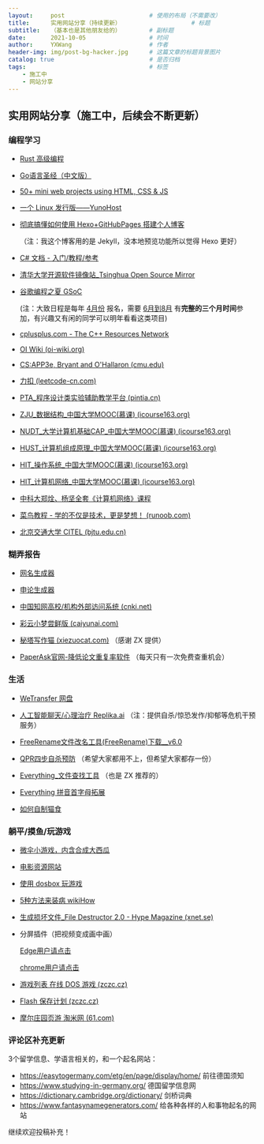 ```yaml
---
layout:     post   				        # 使用的布局（不需要改）
title:      实用网站分享（持续更新） 					# 标题 
subtitle:   （基本也是其他朋友给的）		# 副标题
date:       2021-10-05 				    # 时间
author:     YXWang 					    # 作者
header-img: img/post-bg-hacker.jpg	 	# 这篇文章的标题背景图片
catalog: true 						    # 是否归档
tags:								    # 标签
    - 施工中
    - 网站分享
---
```


## 实用网站分享（施工中，后续会不断更新）



### 编程学习

- [Rust 高级编程](https://learnku.com/docs/nomicon/2018/)

- [Go语言圣经（中文版）](https://books.studygolang.com/gopl-zh/)

- [50+ mini web projects using HTML, CSS & JS](https://github.com/bradtraversy/50projects50days)

- [一个 Linux 发行版——YunoHost](https://yunohost.org/en/apps?q=%2Fapps)

- [彻底搞懂如何使用 Hexo\+GitHubPages 搭建个人博客](https://juejin.cn/post/6844904131266609165)

  （注：我这个博客用的是 Jekyll，没本地预览功能所以觉得 Hexo 更好）

- [C# 文档 - 入门/教程/参考](https://docs.microsoft.com/zh-cn/dotnet/csharp/)

- [清华大学开源软件镜像站\_Tsinghua Open Source Mirror](https://mirrors.tuna.tsinghua.edu.cn/) 

- [谷歌编程之夏 GSoC](https://summerofcode.withgoogle.com/) 

  (注：大致日程是每年 <u>4月份</u> 报名，需要 <u>6月到8月</u> 有**完整的三个月时间**参加，有兴趣又有闲的同学可以明年看看这类项目)

- [cplusplus.com - The C++ Resources Network](http://www.cplusplus.com/)

- [OI Wiki (oi-wiki.org)](https://oi-wiki.org/)

- [CS:APP3e, Bryant and O'Hallaron (cmu.edu)](http://csapp.cs.cmu.edu/3e/home.html)

- [力扣 (leetcode-cn.com)](https://leetcode-cn.com/)

- [PTA\_程序设计类实验辅助教学平台 (pintia.cn)](https://pintia.cn/)

- [ZJU\_数据结构\_中国大学MOOC(慕课) (icourse163.org)](https://www.icourse163.org/learn/ZJU-93001#/learn/announce)

- [NUDT\_大学计算机基础CAP\_中国大学MOOC(慕课) (icourse163.org)](https://www.icourse163.org/course/NUDT-1001614002) 

- [HUST\_计算机组成原理\_中国大学MOOC(慕课) (icourse163.org)](https://www.icourse163.org/course/HUST-1003159001)

- [HIT\_操作系统\_中国大学MOOC(慕课) (icourse163.org)](https://www.icourse163.org/course/HIT-1002531008) 

- [HIT\_计算机网络\_中国大学MOOC(慕课) (icourse163.org)](https://www.icourse163.org/course/HIT-154005)

- [中科大郑烇、杨坚全套《计算机网络》课程](https://www.bilibili.com/video/BV1JV411t7ow)

- [菜鸟教程 - 学的不仅是技术，更是梦想！ (runoob.com)](https://www.runoob.com/)

- [北京交通大学 CITEL (bjtu.edu.cn)](https://citel.bjtu.edu.cn/)

  

### 糊弄报告

- [网名生成器](https://www.qmsjmfb.com/)

- [申论生成器](https://sojo.im/slscq/)

- [中国知网高校/机构外部访问系统 (cnki.net)](https://fsso.cnki.net/)

- [彩云小梦尝鲜版 (caiyunai.com)](http://if.caiyunai.com/dream/#/)

- [秘塔写作猫 (xiezuocat.com)](https://xiezuocat.com/#/) （感谢 ZX 提供）

- [PaperAsk官网-降低论文重复率软件](https://www.paperask.com/) （每天只有一次免费查重机会）

  

### 生活

- [WeTransfer 网盘](https://wetransfer.com/) 

- [人工智能聊天/心理治疗 Replika.ai](https://replika.ai/) （注：提供自杀/惊恐发作/抑郁等危机干预服务）

- [FreeRename文件改名工具(FreeRename)下载\__v6.0](http://www.opdown.com/soft/72709.html#download) 

- [QPR四步自杀预防](https://weibo.com/ttarticle/x/m/show/id/2309404285239156452369?_wb_client_=1) （希望大家都用不上，但希望大家都存一份）

- [Everything\_文件查找工具](https://voidtools.com/zh-cn/) （也是 ZX 推荐的）

- [Everything 拼音首字母拓展](https://github.com/Chaoses-Ib/IbEverythingExt)

- [如何自制猫食](https://zh.wikihow.com/养猫)

  

### 躺平/摸鱼/玩游戏

- [微伞小游戏，内含合成大西瓜](http://www.wesane.com/)

- [电影资源网站](https://www.mypianku.net/) 

- [使用 dosbox 玩游戏](https://github.com/dosasm/masm-tasm/wiki/playgame)

- [5种方法来装病 wikiHow](https://zh.wikihow.com/装病) 

- [生成损坏文件\_File Destructor 2.0 - Hype Magazine (xnet.se)](http://www.xnet.se/fd/)

- 分屏插件（把视频变成画中画）

  [Edge用户请点击](https://microsoftedge.microsoft.com/addons/detail/pip-picture-in-picture-/gokdpnhaggoioddclnnlpjfnkdinjjcc)   

  [chrome用户请点击](https://chrome.google.com/webstore/detail/cbgkkbaghihhnaeabfcmmglhnfkfnpon)

- [游戏列表 在线 DOS 游戏 (zczc.cz)](https://dos.zczc.cz/games/)

- [Flash 保存计划 (zczc.cz)](https://flash.zczc.cz/)

- [摩尔庄园页游 淘米网 (61.com)](http://zmole.61.com/)

  


### 评论区补充更新
3个留学信息、学语言相关的，和一个起名网站：

- <https://easytogermany.com/etg/en/page/display/home/> 前往德国须知
- <https://www.studying-in-germany.org/> 德国留学信息网
- <https://dictionary.cambridge.org/dictionary/> 剑桥词典
- <https://www.fantasynamegenerators.com/> 给各种各样的人和事物起名的网站

继续欢迎投稿补充！



